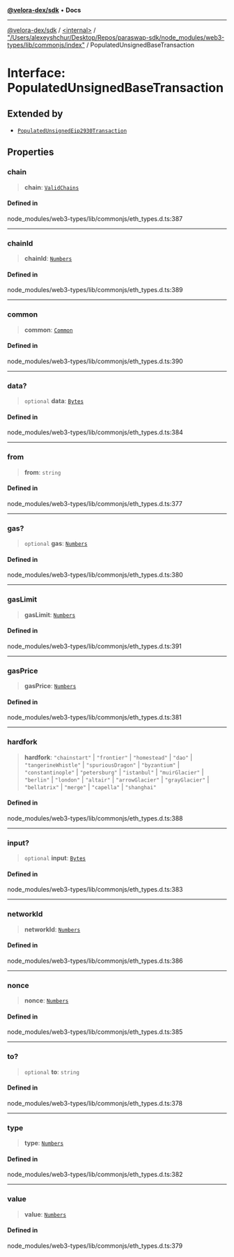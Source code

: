 [**@velora-dex/sdk**](../../../../README.md) • **Docs**

***

[@velora-dex/sdk](../../../../globals.md) / [\<internal\>](../../../README.md) / ["/Users/alexeyshchur/Desktop/Repos/paraswap-sdk/node\_modules/web3-types/lib/commonjs/index"](../README.md) / PopulatedUnsignedBaseTransaction

# Interface: PopulatedUnsignedBaseTransaction

## Extended by

- [`PopulatedUnsignedEip2930Transaction`](PopulatedUnsignedEip2930Transaction.md)

## Properties

### chain

> **chain**: [`ValidChains`](../../../type-aliases/ValidChains.md)

#### Defined in

node\_modules/web3-types/lib/commonjs/eth\_types.d.ts:387

***

### chainId

> **chainId**: [`Numbers`](../../../type-aliases/Numbers.md)

#### Defined in

node\_modules/web3-types/lib/commonjs/eth\_types.d.ts:389

***

### common

> **common**: [`Common`](../../../interfaces/Common.md)

#### Defined in

node\_modules/web3-types/lib/commonjs/eth\_types.d.ts:390

***

### data?

> `optional` **data**: [`Bytes`](../../../type-aliases/Bytes.md)

#### Defined in

node\_modules/web3-types/lib/commonjs/eth\_types.d.ts:384

***

### from

> **from**: `string`

#### Defined in

node\_modules/web3-types/lib/commonjs/eth\_types.d.ts:377

***

### gas?

> `optional` **gas**: [`Numbers`](../../../type-aliases/Numbers.md)

#### Defined in

node\_modules/web3-types/lib/commonjs/eth\_types.d.ts:380

***

### gasLimit

> **gasLimit**: [`Numbers`](../../../type-aliases/Numbers.md)

#### Defined in

node\_modules/web3-types/lib/commonjs/eth\_types.d.ts:391

***

### gasPrice

> **gasPrice**: [`Numbers`](../../../type-aliases/Numbers.md)

#### Defined in

node\_modules/web3-types/lib/commonjs/eth\_types.d.ts:381

***

### hardfork

> **hardfork**: `"chainstart"` \| `"frontier"` \| `"homestead"` \| `"dao"` \| `"tangerineWhistle"` \| `"spuriousDragon"` \| `"byzantium"` \| `"constantinople"` \| `"petersburg"` \| `"istanbul"` \| `"muirGlacier"` \| `"berlin"` \| `"london"` \| `"altair"` \| `"arrowGlacier"` \| `"grayGlacier"` \| `"bellatrix"` \| `"merge"` \| `"capella"` \| `"shanghai"`

#### Defined in

node\_modules/web3-types/lib/commonjs/eth\_types.d.ts:388

***

### input?

> `optional` **input**: [`Bytes`](../../../type-aliases/Bytes.md)

#### Defined in

node\_modules/web3-types/lib/commonjs/eth\_types.d.ts:383

***

### networkId

> **networkId**: [`Numbers`](../../../type-aliases/Numbers.md)

#### Defined in

node\_modules/web3-types/lib/commonjs/eth\_types.d.ts:386

***

### nonce

> **nonce**: [`Numbers`](../../../type-aliases/Numbers.md)

#### Defined in

node\_modules/web3-types/lib/commonjs/eth\_types.d.ts:385

***

### to?

> `optional` **to**: `string`

#### Defined in

node\_modules/web3-types/lib/commonjs/eth\_types.d.ts:378

***

### type

> **type**: [`Numbers`](../../../type-aliases/Numbers.md)

#### Defined in

node\_modules/web3-types/lib/commonjs/eth\_types.d.ts:382

***

### value

> **value**: [`Numbers`](../../../type-aliases/Numbers.md)

#### Defined in

node\_modules/web3-types/lib/commonjs/eth\_types.d.ts:379

